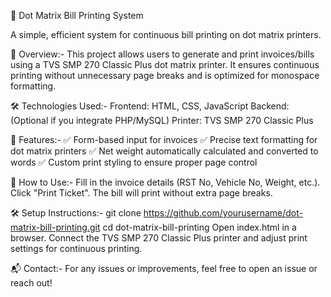 📄 Dot Matrix Bill Printing System

A simple, efficient system for continuous bill printing on dot matrix printers.

🚀 Overview:-
This project allows users to generate and print invoices/bills using a TVS SMP 270 Classic Plus dot matrix printer. It ensures continuous printing without unnecessary page breaks and is optimized for monospace formatting.

🛠 Technologies Used:-
Frontend: HTML, CSS, JavaScript
Backend: (Optional if you integrate PHP/MySQL)
Printer: TVS SMP 270 Classic Plus

📌 Features:-
✅ Form-based input for invoices
✅ Precise text formatting for dot matrix printers
✅ Net weight automatically calculated and converted to words
✅ Custom print styling to ensure proper page control

📜 How to Use:-
Fill in the invoice details (RST No, Vehicle No, Weight, etc.).
Click "Print Ticket".
The bill will print without extra page breaks.

🛠 Setup Instructions:-
git clone https://github.com/yourusername/dot-matrix-bill-printing.git
cd dot-matrix-bill-printing
Open index.html in a browser.
Connect the TVS SMP 270 Classic Plus printer and adjust print settings for continuous printing.

📬 Contact:-
For any issues or improvements, feel free to open an issue or reach out!
